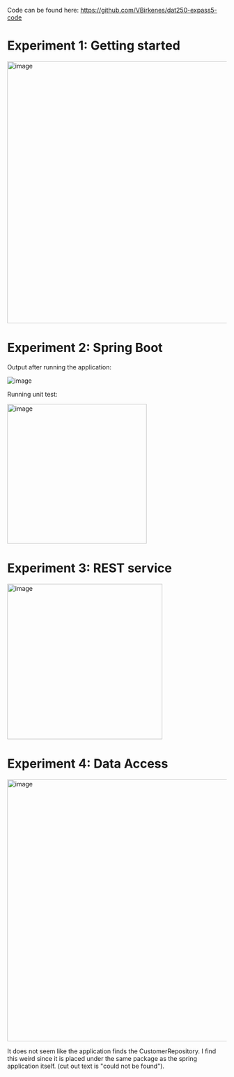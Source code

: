 Code can be found here: https://github.com/VBirkenes/dat250-expass5-code

# Experiment 1: Getting started

<img width="600" alt="image" src="https://user-images.githubusercontent.com/50453041/136407047-1c3eabfc-3ef1-44a4-9cc4-ec720f26a93a.png">

# Experiment 2: Spring Boot

Output after running the application:

![image](https://user-images.githubusercontent.com/50453041/136427676-2abefef1-aa91-4267-a4ae-a4c038461368.png)

Running unit test:

<img width="320" alt="image" src="https://user-images.githubusercontent.com/50453041/136428252-8d41af05-5057-482e-bb8c-43655986b42e.png">

# Experiment 3: REST service

<img width="356" alt="image" src="https://user-images.githubusercontent.com/50453041/136430150-493ddf2c-0fce-462a-955d-b4a27857ed20.png">

# Experiment 4: Data Access

<img width="600" alt="image" src="https://user-images.githubusercontent.com/50453041/136439768-1dfbda57-3a95-4da0-ac45-515193fd7c21.png">

It does not seem like the application finds the CustomerRepository. I find this weird since it is placed under the same package as the spring application itself. (cut out text is "could not be found").
